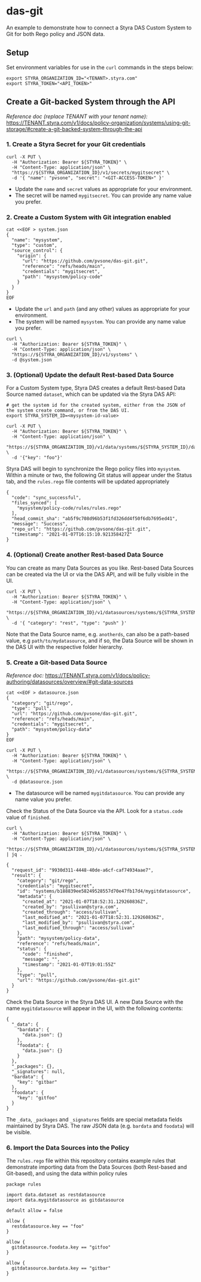 # das-git

An example to demonstrate how to connect a Styra DAS Custom System to Git for both Rego policy and JSON data.

## Setup
Set environment variables for use in the `curl` commands in the steps below:
```
export STYRA_ORGANIZATION_ID="<TENANT>.styra.com"
export STYRA_TOKEN="<API_TOKEN>"
```

## Create a Git-backed System through the API

_Reference doc (replace TENANT with your tenant name):_ https://TENANT.styra.com/v1/docs/policy-organization/systems/using-git-storage/#create-a-git-backed-system-through-the-api 

### 1. Create a Styra Secret for your Git credentials
```
curl -X PUT \
  -H "Authorization: Bearer ${STYRA_TOKEN}" \
  -H "Content-Type: application/json" \
  "https://${STYRA_ORGANIZATION_ID}/v1/secrets/mygitsecret" \
  -d '{ "name": "pvsone", "secret": "<GIT-ACCESS-TOKEN>" }'
```
* Update the `name` and `secret` values as appropriate for your environment.
* The secret will be named `mygitsecret`.  You can provide any name value you prefer.

### 2. Create a Custom System with Git integration enabled
```
cat <<EOF > system.json
{
  "name": "mysystem",
  "type": "custom",
  "source_control": {
    "origin": {
      "url": "https://github.com/pvsone/das-git.git",
      "reference": "refs/heads/main",
      "credentials": "mygitsecret",
      "path": "mysystem/policy-code"
    }
  }
}
EOF
```
* Update the `url` and `path` (and any other) values as appropriate for your environment.
* The system will be named `mysystem`.  You can provide any name value you prefer.

```
curl \
  -H "Authorization: Bearer ${STYRA_TOKEN}" \
  -H "Content-Type: application/json" \
  "https://${STYRA_ORGANIZATION_ID}/v1/systems" \
  -d @system.json
```

### 3. (Optional) Update the default Rest-based Data Source
For a Custom System type, Styra DAS creates a default Rest-based Data Source named `dataset`, which can be updated via the Styra DAS API:
```
# get the system id for the created system, either from the JSON of the system create command, or from the DAS UI.
export STYRA_SYSTEM_ID=<mysystem-id-value>

curl -X PUT \
  -H "Authorization: Bearer ${STYRA_TOKEN}" \
  -H "Content-Type: application/json" \
  "https://${STYRA_ORGANIZATION_ID}/v1/data/systems/${STYRA_SYSTEM_ID}/dataset" \
  -d '{"key": "foo"}'
```

Styra DAS will begin to synchronize the Rego policy files into `mysystem`.  Within a minute or two, the following Git status will appear under the Status tab, and the `rules.rego` file contents will be updated appropriately
```
{
  "code": "sync_successful",
  "files_synced": [
    "mysystem/policy-code/rules/rules.rego"
  ],
  "head_commit_sha": "ab5f9c708d96b53f1fd326dd4f50f6db7695ed41",
  "message": "Success",
  "repo_url": "https://github.com/pvsone/das-git.git",
  "timestamp": "2021-01-07T16:15:10.921358427Z"
}
```

### 4. (Optional) Create another Rest-based Data Source
You can create as many Data Sources as you like.  Rest-based Data Sources can be created via the UI or via the DAS API, and will be fully visible in the UI.
```
curl -X PUT \
  -H "Authorization: Bearer ${STYRA_TOKEN}" \
  -H "Content-Type: application/json" \
  "https://${STYRA_ORGANIZATION_ID}/v1/datasources/systems/${STYRA_SYSTEM_ID}/anotherds" \
  -d '{ "category": "rest", "type": "push" }'
```

Note that the Data Source name, e.g. `anotherds`, can also be a path-based value, e.g `path/to/mydatasource`, and if so, the Data Source will be shown in the DAS UI with the respective folder hierarchy.


### 5. Create a Git-based Data Source

_Reference doc:_ https://TENANT.styra.com/v1/docs/policy-authoring/datasources/overview/#git-data-sources

```
cat <<EOF > datasource.json
{
  "category": "git/rego",
  "type": "pull",
  "url": "https://github.com/pvsone/das-git.git",
  "reference": "refs/heads/main",
  "credentials": "mygitsecret",
  "path": "mysystem/policy-data"
}
EOF

curl -X PUT \
  -H "Authorization: Bearer ${STYRA_TOKEN}" \
  -H "Content-Type: application/json" \
  "https://${STYRA_ORGANIZATION_ID}/v1/datasources/systems/${STYRA_SYSTEM_ID}/mygitdatasource" \
  -d @datasource.json
```
* The datasource will be named `mygitdatasource`.  You can provide any name value you prefer.

Check the Status of the Data Source via the API.  Look for a `status.code` value of `finished`.
```
curl \
  -H "Authorization: Bearer ${STYRA_TOKEN}" \
  -H "Content-Type: application/json" \
  "https://${STYRA_ORGANIZATION_ID}/v1/datasources/systems/${STYRA_SYSTEM_ID}/mygitdatasource" | jq .

{
  "request_id": "9930d311-4448-40de-a6cf-caf74934aae7",
  "result": {
    "category": "git/rego",
    "credentials": "mygitsecret",
    "id": "systems/b188839ee58249528557d70e47fb17d4/mygitdatasource",
    "metadata": {
      "created_at": "2021-01-07T18:52:31.129260836Z",
      "created_by": "psullivan@styra.com",
      "created_through": "access/sullivan",
      "last_modified_at": "2021-01-07T18:52:31.129260836Z",
      "last_modified_by": "psullivan@styra.com",
      "last_modified_through": "access/sullivan"
    },
    "path": "mysystem/policy-data",
    "reference": "refs/heads/main",
    "status": {
      "code": "finished",
      "message": "",
      "timestamp": "2021-01-07T19:01:55Z"
    },
    "type": "pull",
    "url": "https://github.com/pvsone/das-git.git"
  }
}
```

Check the Data Source in the Styra DAS UI.  A new Data Source with the name `mygitdatasource` will appear in the UI, with the following contents:
```
{
  "_data": {
    "bardata": {
      "data.json": {}
    },
    "foodata": {
      "data.json": {}
    }
  },
  "_packages": {},
  "_signatures": null,
  "bardata": {
    "key": "gitbar"
  },
  "foodata": {
    "key": "gitfoo"
  }
}
```

The `_data`, `_packages` and `_signatures` fields are special metadata fields maintained by Styra DAS.  The raw JSON data (e.g. `bardata` and `foodata`) will be visible.

### 6. Import the Data Sources into the Policy
The `rules.rego` file within this repository contains example rules that demonstrate importing data from the Data Sources (both Rest-based and Git-based), and using the data within policy rules
```
package rules

import data.dataset as restdatasource
import data.mygitdatasource as gitdatasource

default allow = false

allow {
  restdatasource.key == "foo"
}

allow {
  gitdatasource.foodata.key == "gitfoo"
}

allow {
  gitdatasource.bardata.key == "gitbar"
}
```
